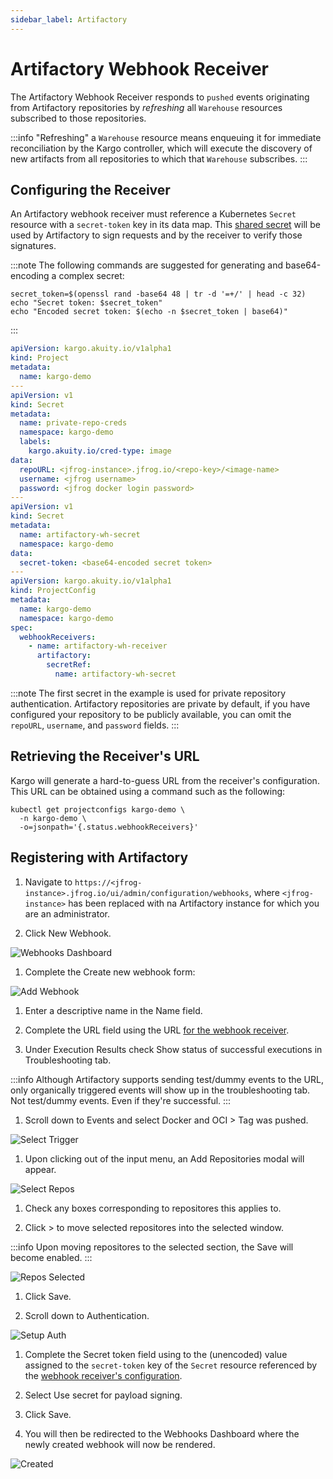 ```yaml
---
sidebar_label: Artifactory
---
```


# Artifactory Webhook Receiver

The Artifactory Webhook Receiver responds to `pushed` events originating from 
Artifactory repositories by _refreshing_ all `Warehouse` resources subscribed to 
those repositories.

:::info
"Refreshing" a `Warehouse` resource means enqueuing it for immediate
reconciliation by the Kargo controller, which will execute the discovery of
new artifacts from all repositories to which that `Warehouse` subscribes.
:::

## Configuring the Receiver

An Artifactory webhook receiver must reference a Kubernetes `Secret` resource 
with a `secret-token` key in its data map. This
[shared secret](https://en.wikipedia.org/wiki/Shared_secret) will be used by
Artifactory to sign requests and by the receiver to verify those signatures.

:::note
The following commands are suggested for generating and base64-encoding a
complex secret:

```shell
secret_token=$(openssl rand -base64 48 | tr -d '=+/' | head -c 32)
echo "Secret token: $secret_token"
echo "Encoded secret token: $(echo -n $secret_token | base64)"
```

:::

```yaml
apiVersion: kargo.akuity.io/v1alpha1
kind: Project
metadata:
  name: kargo-demo
---
apiVersion: v1
kind: Secret
metadata:
  name: private-repo-creds
  namespace: kargo-demo
  labels:
    kargo.akuity.io/cred-type: image
data:
  repoURL: <jfrog-instance>.jfrog.io/<repo-key>/<image-name>
  username: <jfrog username>
  password: <jfrog docker login password>
---
apiVersion: v1
kind: Secret
metadata:
  name: artifactory-wh-secret
  namespace: kargo-demo
data:
  secret-token: <base64-encoded secret token>
---
apiVersion: kargo.akuity.io/v1alpha1
kind: ProjectConfig
metadata:
  name: kargo-demo
  namespace: kargo-demo
spec:
  webhookReceivers: 
    - name: artifactory-wh-receiver
      artifactory:
        secretRef:
          name: artifactory-wh-secret
```

:::note
The first secret in the example is used for private repository authentication.
Artifactory repositories are private by default, if you have configured your
repository to be publicly available, you can omit the `repoURL`, `username`, and
`password` fields.
:::

## Retrieving the Receiver's URL

Kargo will generate a hard-to-guess URL from the receiver's configuration. This
URL can be obtained using a command such as the following:

```shell
kubectl get projectconfigs kargo-demo \
  -n kargo-demo \
  -o=jsonpath='{.status.webhookReceivers}'
```

## Registering with Artifactory

1. Navigate to 
  `https://<jfrog-instance>.jfrog.io/ui/admin/configuration/webhooks`, where
  `<jfrog-instance>` has been replaced with na Artifactory instance for which 
  you are an administrator.

1. Click <Hlt>New Webhook</Hlt>.

![Webhooks Dashboard](./img/webhooks.png "Webhooks Dashboard")

1. Complete the <Hlt>Create new webhook</Hlt> form:

![Add Webhook](./img/add-webhook.png "Add Webhook")

  1. Enter a descriptive name in the <Hlt>Name</Hlt> field.

  1. Complete the <Hlt>URL</Hlt> field using the URL
      [for the webhook receiver](#retrieving-the-receivers-url).
  
  1. Under <Hlt>Execution Results</Hlt> check <Hlt>Show status of successful 
  executions in Troubleshooting tab.</Hlt>

  :::info
    Although Artifactory supports sending test/dummy events to the URL,
    only organically triggered events will show up in the troubleshooting tab.
    Not test/dummy events. Even if they're successful.
  :::

  1. Scroll down to <Hlt>Events</Hlt> and select <Hlt>Docker and OCI</Hlt> > 
  <Hlt>Tag was pushed</Hlt>.

![Select Trigger](./img/select-trigger.png "Select Trigger")

  1. Upon clicking out of the input menu, an <Hlt>Add Repositories</Hlt> modal 
  will appear.

![Select Repos](./img/select-repos.png "Select Repos")

  1. Check any boxes corresponding to repositores this applies to.

  1. Click <Hlt>></Hlt> to move selected repositores into the selected window.

  :::info
    Upon moving repositores to the selected section, the <Hlt>Save</Hlt> will
    become enabled.
  :::

![Repos Selected](./img/repos-selected.png "Repos Selected")

  1. Click <Hlt>Save</Hlt>.

  1. Scroll down to <Hlt>Authentication</Hlt>.

![Setup Auth](./img/setup-auth.png "Setup Auth")

  1. Complete the <Hlt>Secret token</Hlt> field using to the (unencoded) value
      assigned to the `secret-token` key of the `Secret` resource referenced by
      the
      [webhook receiver's configuration](#configuring-the-receiver).

  1. Select <Hlt>Use secret for payload signing</Hlt>.

  1. Click <Hlt>Save</Hlt>.

  1. You will then be redirected to the <Hlt>Webhooks Dashboard</Hlt> where the 
  newly created webhook will now be rendered.

![Created](./img/created.png "Created")